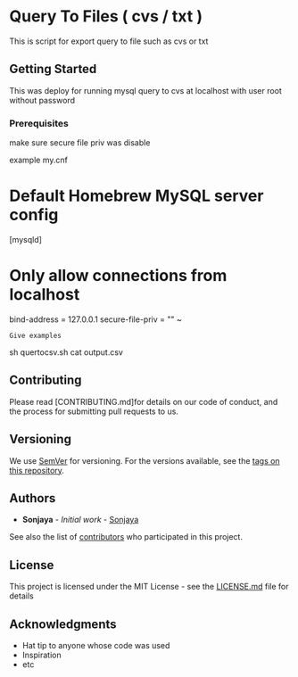 # Query To Files ( cvs / txt )  

This is script for export query to file such as cvs or txt 

## Getting Started

This was deploy for running mysql query to cvs at localhost with user root without password 

### Prerequisites

make sure secure file priv was disable 

example my.cnf 

# Default Homebrew MySQL server config
[mysqld]
# Only allow connections from localhost
bind-address = 127.0.0.1
secure-file-priv = ""
~ 

```
Give examples
```
 sh quertocsv.sh 
 cat output.csv


## Contributing

Please read [CONTRIBUTING.md]for details on our code of conduct, and the process for submitting pull requests to us.

## Versioning

We use [SemVer](http://semver.org/) for versioning. For the versions available, see the [tags on this repository](https://github.com/your/project/tags). 

## Authors

* **Sonjaya** - *Initial work* - [Sonjaya](https://github.com/sicute)

See also the list of [contributors](https://github.com/your/project/contributors) who participated in this project.

## License

This project is licensed under the MIT License - see the [LICENSE.md](LICENSE.md) file for details

## Acknowledgments

* Hat tip to anyone whose code was used
* Inspiration
* etc

